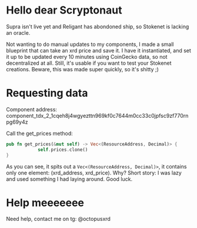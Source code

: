 # Hello dear Scryptonaut
Supra isn't live yet and Religant has abondoned ship, so Stokenet is lacking an oracle.

Not wanting to do manual updates to my components, I made a small blueprint that can take an xrd price and save it. I have it instantiated, and set it up to be updated every 10 minutes using CoinGecko data, so not decentralized at all. Still, it's usable if you want to test your Stokenet creations. Beware, this was made super quickly, so it's shitty ;)

# Requesting data
Component address: component_tdx_2_1cqeh8j4wgyezttn969kf0c7644m0cc33c0jpfsc9zf770rnpg69y4z

Call the get_prices method:

```rust
pub fn get_prices(&mut self) -> Vec<(ResourceAddress, Decimal)> {
            self.prices.clone()
}
```

As you can see, it spits out a ``Vec<(ResourceAddress, Decimal)>``, it contains only one element: (xrd_address, xrd_price). Why? Short story: I was lazy and used something I had laying around. Good luck.

# Help meeeeeee
Need help, contact me on tg: @octopusxrd
